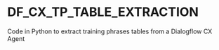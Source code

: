 # DF_CX_TP_TABLE_EXTRACTION
Code in Python to extract training phrases tables from a Dialogflow CX Agent
